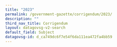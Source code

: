 ```yaml
---
title: "2023"
permalink: /government-gazette/corrigendum/2023/
description: ""
third_nav_title: Corrigendum
layout: datagovsg-v2-search
default_field: Subject
datagovsg-id: d_ca749dc6f7e54f6da111ea472fa4bb59
---
```

